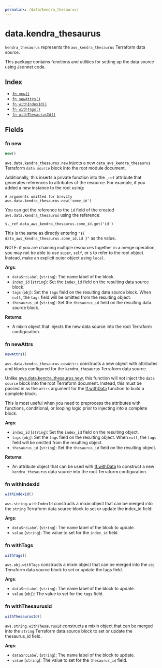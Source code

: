 ```yaml
---
permalink: /data/kendra_thesaurus/
---
```


# data.kendra_thesaurus

`kendra_thesaurus` represents the `aws_kendra_thesaurus` Terraform data source.



This package contains functions and utilities for setting up the data source using Jsonnet code.


## Index

* [`fn new()`](#fn-new)
* [`fn newAttrs()`](#fn-newattrs)
* [`fn withIndexId()`](#fn-withindexid)
* [`fn withTags()`](#fn-withtags)
* [`fn withThesaurusId()`](#fn-withthesaurusid)

## Fields

### fn new

```ts
new()
```


`aws.data.kendra_thesaurus.new` injects a new `data_aws_kendra_thesaurus` Terraform `data source`
block into the root module document.

Additionally, this inserts a private function into the `_ref` attribute that generates references to attributes of the
resource. For example, if you added a new instance to the root using:

    # arguments omitted for brevity
    aws.data.kendra_thesaurus.new('some_id')

You can get the reference to the `id` field of the created `aws.data.kendra_thesaurus` using the reference:

    $._ref.data_aws_kendra_thesaurus.some_id.get('id')

This is the same as directly entering `"${ data_aws_kendra_thesaurus.some_id.id }"` as the value.

NOTE: if you are chaining multiple resources together in a merge operation, you may not be able to use `super`, `self`,
or `$` to refer to the root object. Instead, make an explicit outer object using `local`.

**Args**:
  - `dataSrcLabel` (`string`): The name label of the block.
  - `index_id` (`string`): Set the `index_id` field on the resulting data source block.
  - `tags` (`obj`): Set the `tags` field on the resulting data source block. When `null`, the `tags` field will be omitted from the resulting object.
  - `thesaurus_id` (`string`): Set the `thesaurus_id` field on the resulting data source block.

**Returns**:
- A mixin object that injects the new data source into the root Terraform configuration.


### fn newAttrs

```ts
newAttrs()
```


`aws.data.kendra_thesaurus.newAttrs` constructs a new object with attributes and blocks configured for the `kendra_thesaurus`
Terraform data source.

Unlike [aws.data.kendra_thesaurus.new](#fn-new), this function will not inject the `data source`
block into the root Terraform document. Instead, this must be passed in as the `attrs` argument for the
[tf.withData](https://github.com/tf-libsonnet/core/tree/main/docs#fn-withdata) function to build a complete block.

This is most useful when you need to preprocess the attributes with functions, conditional, or looping logic prior to
injecting into a complete block.

**Args**:
  - `index_id` (`string`): Set the `index_id` field on the resulting object.
  - `tags` (`obj`): Set the `tags` field on the resulting object. When `null`, the `tags` field will be omitted from the resulting object.
  - `thesaurus_id` (`string`): Set the `thesaurus_id` field on the resulting object.

**Returns**:
  - An attribute object that can be used with [tf.withData](https://github.com/tf-libsonnet/core/tree/main/docs#fn-withdata) to construct a new `kendra_thesaurus` data source into the root Terraform configuration.


### fn withIndexId

```ts
withIndexId()
```

`aws.string.withIndexId` constructs a mixin object that can be merged into the `string`
Terraform data source block to set or update the index_id field.



**Args**:
  - `dataSrcLabel` (`string`): The name label of the block to update.
  - `value` (`string`): The value to set for the `index_id` field.


### fn withTags

```ts
withTags()
```

`aws.obj.withTags` constructs a mixin object that can be merged into the `obj`
Terraform data source block to set or update the tags field.



**Args**:
  - `dataSrcLabel` (`string`): The name label of the block to update.
  - `value` (`obj`): The value to set for the `tags` field.


### fn withThesaurusId

```ts
withThesaurusId()
```

`aws.string.withThesaurusId` constructs a mixin object that can be merged into the `string`
Terraform data source block to set or update the thesaurus_id field.



**Args**:
  - `dataSrcLabel` (`string`): The name label of the block to update.
  - `value` (`string`): The value to set for the `thesaurus_id` field.
